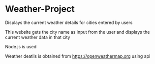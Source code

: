 # Weather-Project
Displays the current weather details for cities entered by users

This website gets the city name as input from the user and displays the current weather data in that city

Node.js is used

Weather deatils is obtained from https://openweathermap.org using api

